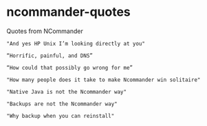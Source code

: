 # ncommander-quotes
Quotes from NCommander

`"And yes HP Unix I’m looking directly at you"`

`“Horrific, painful, and DNS”`

`“How could that possibly go wrong for me”`

`"How many people does it take to make Ncommander win solitaire"`

`"Native Java is not the Ncommander way"`

`"Backups are not the Ncommander way"`

`"Why backup when you can reinstall"`
